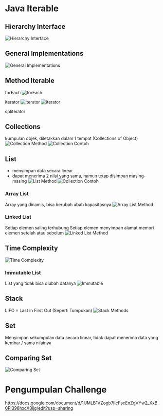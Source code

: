 # Java Iterable

## Hierarchy Interface
 ![Hierarchy Interface](./screenshots/01javaIterable.png)

## General Implementations
 ![General Implementations](./screenshots/02Implement.png)


## Method Iterable

forEach
![forEach](./screenshots/03Iterable1.png)

iterator
![iterator](./screenshots/04Iterable2.png)
![iterator](./screenshots/05Iterable3.png)

spliterator


## Collections
kumpulan objek, diletakkan dalam 1 tempat (Collections of Object)
![Collection Method](./screenshots/06Collections.png)
![Collection Contoh](./screenshots/07CollectionAL.png)

## List
- menyimpan data secara linear
- dapat menerima 2 nilai yang sama, namun tetap disimpan masing-masing
![List Method](./screenshots/08MethodList.png)
![Collection Contoh](./screenshots/07CollectionAL.png)

### Array List
Array yang dinamis, bisa berubah ubah kapasitasnya
![Array List Method](./screenshots/09AL.png)

### Linked List
Setiap elemen saling terhubung
Setiap elemen menyimpan alamat memori elemen setelah atau sebelum
![Linked List Method](./screenshots/10LinkedListMethod.png)

## Time Complexity
![Time Complexity](./screenshots/11Time.png)

### Immutable List
List yang tidak bisa diubah datanya
![Immutable](./screenshots/12Immutable.png)

## Stack
LIFO = Last in First Out (Seperti Tumpukan)
![Stack Methods](./screenshots/13Stack1.png)

## Set
Menyimpan sekumpulan data secara linear, tidak dapat menerima data yang kembar / sama nilainya

## Comparing Set
![Comparing Set](./screenshots/14Sets.png)


# Pengumpulan Challenge
https://docs.google.com/document/d/1UMLB1VZogb7iIcFseEnZgVYw2_XxB0Pl398hxcX8ijg/edit?usp=sharing